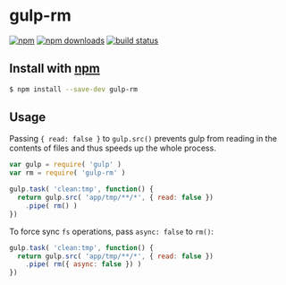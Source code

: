 # gulp-rm
[![npm](http://img.shields.io/npm/v/gulp-rm.svg?style=flat)](https://npmjs.org/gulp-rm)
[![npm downloads](http://img.shields.io/npm/dm/gulp-rm.svg?style=flat)](https://npmjs.org/gulp-rm)
[![build status](http://img.shields.io/travis/jhermsmeier/gulp-rm.svg?style=flat)](https://travis-ci.org/jhermsmeier/gulp-rm)

## Install with [npm](https://npmjs.org)
```sh
$ npm install --save-dev gulp-rm
```

## Usage

Passing `{ read: false }` to `gulp.src()` prevents gulp from
reading in the contents of files and thus speeds up the whole process.

```javascript
var gulp = require( 'gulp' )
var rm = require( 'gulp-rm' )

gulp.task( 'clean:tmp', function() {
  return gulp.src( 'app/tmp/**/*', { read: false })
    .pipe( rm() )
})
```

To force sync `fs` operations, pass `async: false` to `rm()`:

```javascript
gulp.task( 'clean:tmp', function() {
  return gulp.src( 'app/tmp/**/*', { read: false })
    .pipe( rm({ async: false }) )
})
```
